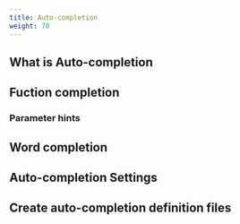 ```yaml
---
title: Auto-completion
weight: 70
---
```


## What is Auto-completion


## Fuction completion

### Parameter hints


## Word completion


## Auto-completion Settings 


## Create auto-completion definition files

